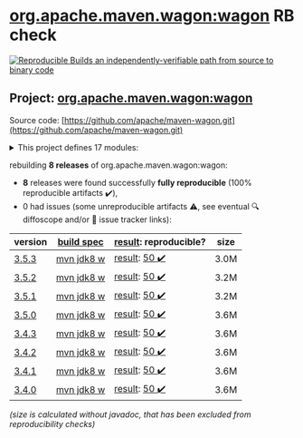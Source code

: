[org.apache.maven.wagon:wagon](https://search.maven.org/artifact/org.apache.maven.wagon/wagon/) RB check
=======

[![Reproducible Builds](https://reproducible-builds.org/images/logos/rb.svg) an independently-verifiable path from source to binary code](https://reproducible-builds.org/)

## Project: [org.apache.maven.wagon:wagon](https://search.maven.org/artifact/org.apache.maven.wagon/wagon/)

Source code: [https://github.com/apache/maven-wagon.git](https://github.com/apache/maven-wagon.git)

<details><summary>This project defines 17 modules:</summary>

* [org.apache.maven.wagon:wagon](https://search.maven.org/artifact/org.apache.maven.wagon/wagon/)
* [org.apache.maven.wagon:wagon-file](https://search.maven.org/artifact/org.apache.maven.wagon/wagon-file/)
* [org.apache.maven.wagon:wagon-ftp](https://search.maven.org/artifact/org.apache.maven.wagon/wagon-ftp/)
* [org.apache.maven.wagon:wagon-http](https://search.maven.org/artifact/org.apache.maven.wagon/wagon-http/)
* [org.apache.maven.wagon:wagon-http-lightweight](https://search.maven.org/artifact/org.apache.maven.wagon/wagon-http-lightweight/)
* [org.apache.maven.wagon:wagon-http-shared](https://search.maven.org/artifact/org.apache.maven.wagon/wagon-http-shared/)
* [org.apache.maven.wagon:wagon-provider-api](https://search.maven.org/artifact/org.apache.maven.wagon/wagon-provider-api/)
* [org.apache.maven.wagon:wagon-provider-test](https://search.maven.org/artifact/org.apache.maven.wagon/wagon-provider-test/)
* [org.apache.maven.wagon:wagon-providers](https://search.maven.org/artifact/org.apache.maven.wagon/wagon-providers/)
* [org.apache.maven.wagon:wagon-scm](https://search.maven.org/artifact/org.apache.maven.wagon/wagon-scm/)
* [org.apache.maven.wagon:wagon-ssh](https://search.maven.org/artifact/org.apache.maven.wagon/wagon-ssh/)
* [org.apache.maven.wagon:wagon-ssh-common](https://search.maven.org/artifact/org.apache.maven.wagon/wagon-ssh-common/)
* [org.apache.maven.wagon:wagon-ssh-common-test](https://search.maven.org/artifact/org.apache.maven.wagon/wagon-ssh-common-test/)
* [org.apache.maven.wagon:wagon-ssh-external](https://search.maven.org/artifact/org.apache.maven.wagon/wagon-ssh-external/)
* [org.apache.maven.wagon:wagon-tck-http](https://search.maven.org/artifact/org.apache.maven.wagon/wagon-tck-http/)
* [org.apache.maven.wagon:wagon-tcks](https://search.maven.org/artifact/org.apache.maven.wagon/wagon-tcks/)
* [org.apache.maven.wagon:wagon-webdav-jackrabbit](https://search.maven.org/artifact/org.apache.maven.wagon/wagon-webdav-jackrabbit/)
</details>

rebuilding **8 releases** of org.apache.maven.wagon:wagon:
- **8** releases were found successfully **fully reproducible** (100% reproducible artifacts :heavy_check_mark:),
- 0 had issues (some unreproducible artifacts :warning:, see eventual :mag: diffoscope and/or :memo: issue tracker links):

| version | [build spec](/BUILDSPEC.md) | [result](https://reproducible-builds.org/docs/jvm/): reproducible? | size |
| -- | --------- | ------ | -- |
| [3.5.3](https://search.maven.org/artifact/org.apache.maven.wagon/wagon/3.5.3/pom) | [mvn jdk8 w](wagon-3.5.3.buildspec) | [result](wagon-3.5.3.buildinfo): [50 :heavy_check_mark: ](wagon-3.5.3.buildcompare) | 3.0M |
| [3.5.2](https://search.maven.org/artifact/org.apache.maven.wagon/wagon/3.5.2/pom) | [mvn jdk8 w](wagon-3.5.2.buildspec) | [result](wagon-3.5.2.buildinfo): [50 :heavy_check_mark: ](wagon-3.5.2.buildcompare) | 3.2M |
| [3.5.1](https://search.maven.org/artifact/org.apache.maven.wagon/wagon/3.5.1/pom) | [mvn jdk8 w](wagon-3.5.1.buildspec) | [result](wagon-3.5.1.buildinfo): [50 :heavy_check_mark: ](wagon-3.5.1.buildcompare) | 3.2M |
| [3.5.0](https://search.maven.org/artifact/org.apache.maven.wagon/wagon/3.5.0/pom) | [mvn jdk8 w](wagon-3.5.0.buildspec) | [result](wagon-3.5.0.buildinfo): [50 :heavy_check_mark: ](wagon-3.5.0.buildcompare) | 3.6M |
| [3.4.3](https://search.maven.org/artifact/org.apache.maven.wagon/wagon/3.4.3/pom) | [mvn jdk8 w](wagon-3.4.3.buildspec) | [result](wagon-3.4.3.buildinfo): [50 :heavy_check_mark: ](wagon-3.4.3.buildcompare) | 3.6M |
| [3.4.2](https://search.maven.org/artifact/org.apache.maven.wagon/wagon/3.4.2/pom) | [mvn jdk8 w](wagon-3.4.2.buildspec) | [result](wagon-webdav-jackrabbit-3.4.2.buildinfo): [50 :heavy_check_mark: ](wagon-webdav-jackrabbit-3.4.2.buildcompare) | 3.6M |
| [3.4.1](https://search.maven.org/artifact/org.apache.maven.wagon/wagon/3.4.1/pom) | [mvn jdk8 w](wagon-3.4.1.buildspec) | [result](wagon-webdav-jackrabbit-3.4.1.buildinfo): [50 :heavy_check_mark: ](wagon-webdav-jackrabbit-3.4.1.buildcompare) | 3.6M |
| [3.4.0](https://search.maven.org/artifact/org.apache.maven.wagon/wagon/3.4.0/pom) | [mvn jdk8 w](wagon-3.4.0.buildspec) | [result](wagon-webdav-jackrabbit-3.4.0.buildinfo): [50 :heavy_check_mark: ](wagon-webdav-jackrabbit-3.4.0.buildcompare) | 3.6M |

<i>(size is calculated without javadoc, that has been excluded from reproducibility checks)</i>
